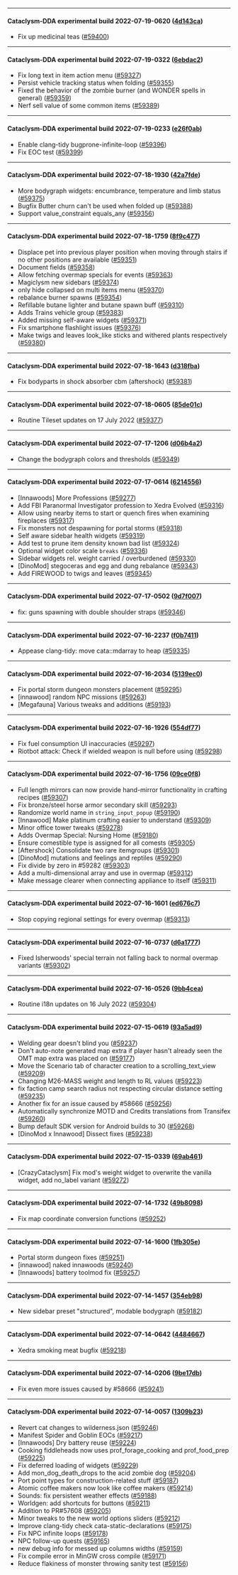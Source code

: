 
---

#### Cataclysm-DDA experimental build 2022-07-19-0620 ([4d143ca](https://github.com/CleverRaven/Cataclysm-DDA/releases/tag/cdda-experimental-2022-07-19-0620))

* Fix up medicinal teas ([#59400](https://github.com/CleverRaven/Cataclysm-DDA/pull/59400))

---

#### Cataclysm-DDA experimental build 2022-07-19-0322 ([6ebdac2](https://github.com/CleverRaven/Cataclysm-DDA/releases/tag/cdda-experimental-2022-07-19-0322))

* Fix long text in item action menu ([#59327](https://github.com/CleverRaven/Cataclysm-DDA/pull/59327))
* Persist vehicle tracking status when folding ([#59355](https://github.com/CleverRaven/Cataclysm-DDA/pull/59355))
* Fixed the behavior of the zombie burner (and WONDER spells in general) ([#59359](https://github.com/CleverRaven/Cataclysm-DDA/pull/59359))
* Nerf sell value of some common items ([#59389](https://github.com/CleverRaven/Cataclysm-DDA/pull/59389))

---

#### Cataclysm-DDA experimental build 2022-07-19-0233 ([e26f0ab](https://github.com/CleverRaven/Cataclysm-DDA/releases/tag/cdda-experimental-2022-07-19-0233))

* Enable clang-tidy bugprone-infinite-loop ([#59396](https://github.com/CleverRaven/Cataclysm-DDA/pull/59396))
* Fix EOC test ([#59399](https://github.com/CleverRaven/Cataclysm-DDA/pull/59399))

---

#### Cataclysm-DDA experimental build 2022-07-18-1930 ([42a7fde](https://github.com/CleverRaven/Cataclysm-DDA/releases/tag/cdda-experimental-2022-07-18-1930))

* More bodygraph widgets: encumbrance, temperature and limb status ([#59375](https://github.com/CleverRaven/Cataclysm-DDA/pull/59375))
* Bugfix Butter churn can't be used when folded up ([#59388](https://github.com/CleverRaven/Cataclysm-DDA/pull/59388))
* Support value_constraint equals_any ([#59356](https://github.com/CleverRaven/Cataclysm-DDA/pull/59356))

---

#### Cataclysm-DDA experimental build 2022-07-18-1759 ([8f9c477](https://github.com/CleverRaven/Cataclysm-DDA/releases/tag/cdda-experimental-2022-07-18-1759))

* Displace pet into previous player position when moving through stairs if no other positions are available ([#59351](https://github.com/CleverRaven/Cataclysm-DDA/pull/59351))
* Document fields ([#59358](https://github.com/CleverRaven/Cataclysm-DDA/pull/59358))
* Allow fetching overmap specials for events ([#59363](https://github.com/CleverRaven/Cataclysm-DDA/pull/59363))
* Magiclysm new sidebars ([#59374](https://github.com/CleverRaven/Cataclysm-DDA/pull/59374))
* only hide collapsed on multi items menu ([#59370](https://github.com/CleverRaven/Cataclysm-DDA/pull/59370))
* rebalance burner spawns ([#59354](https://github.com/CleverRaven/Cataclysm-DDA/pull/59354))
* Refillable butane lighter and butane spawn buff ([#59310](https://github.com/CleverRaven/Cataclysm-DDA/pull/59310))
* Adds Trains vehicle group ([#59383](https://github.com/CleverRaven/Cataclysm-DDA/pull/59383))
* Added missing self-aware widgets ([#59371](https://github.com/CleverRaven/Cataclysm-DDA/pull/59371))
* Fix smartphone flashlight issues ([#59376](https://github.com/CleverRaven/Cataclysm-DDA/pull/59376))
* Make twigs and leaves look_like sticks and withered plants respectively ([#59380](https://github.com/CleverRaven/Cataclysm-DDA/pull/59380))

---

#### Cataclysm-DDA experimental build 2022-07-18-1643 ([d318fba](https://github.com/CleverRaven/Cataclysm-DDA/releases/tag/cdda-experimental-2022-07-18-1643))

* Fix bodyparts in shock absorber cbm (aftershock) ([#59381](https://github.com/CleverRaven/Cataclysm-DDA/pull/59381))

---

#### Cataclysm-DDA experimental build 2022-07-18-0605 ([85de01c](https://github.com/CleverRaven/Cataclysm-DDA/releases/tag/cdda-experimental-2022-07-18-0605))

* Routine Tileset updates on 17 July 2022 ([#59377](https://github.com/CleverRaven/Cataclysm-DDA/pull/59377))

---

#### Cataclysm-DDA experimental build 2022-07-17-1206 ([d06b4a2](https://github.com/CleverRaven/Cataclysm-DDA/releases/tag/cdda-experimental-2022-07-17-1206))

* Change the bodygraph colors and thresholds ([#59349](https://github.com/CleverRaven/Cataclysm-DDA/pull/59349))

---

#### Cataclysm-DDA experimental build 2022-07-17-0614 ([6214556](https://github.com/CleverRaven/Cataclysm-DDA/releases/tag/cdda-experimental-2022-07-17-0614))

* [Innawoods] More Professions ([#59277](https://github.com/CleverRaven/Cataclysm-DDA/pull/59277))
* Add FBI Paranormal Investigator profession to Xedra Evolved ([#59316](https://github.com/CleverRaven/Cataclysm-DDA/pull/59316))
* Allow using nearby items to start or quench fires when examining fireplaces ([#59317](https://github.com/CleverRaven/Cataclysm-DDA/pull/59317))
* Fix monsters not despawning for portal storms ([#59318](https://github.com/CleverRaven/Cataclysm-DDA/pull/59318))
* Self aware sidebar health widgets ([#59319](https://github.com/CleverRaven/Cataclysm-DDA/pull/59319))
* Add test to prune item density known bad list ([#59324](https://github.com/CleverRaven/Cataclysm-DDA/pull/59324))
* Optional widget color scale `breaks` ([#59336](https://github.com/CleverRaven/Cataclysm-DDA/pull/59336))
* Sidebar widgets rel. weight carried / overburdened ([#59330](https://github.com/CleverRaven/Cataclysm-DDA/pull/59330))
* [DinoMod] stegoceras and egg and dung rebalance ([#59343](https://github.com/CleverRaven/Cataclysm-DDA/pull/59343))
* Add FIREWOOD to twigs and leaves ([#59345](https://github.com/CleverRaven/Cataclysm-DDA/pull/59345))

---

#### Cataclysm-DDA experimental build 2022-07-17-0502 ([9d7f007](https://github.com/CleverRaven/Cataclysm-DDA/releases/tag/cdda-experimental-2022-07-17-0502))

* fix: guns spawning with double shoulder straps ([#59346](https://github.com/CleverRaven/Cataclysm-DDA/pull/59346))

---

#### Cataclysm-DDA experimental build 2022-07-16-2237 ([f0b7411](https://github.com/CleverRaven/Cataclysm-DDA/releases/tag/cdda-experimental-2022-07-16-2237))

* Appease clang-tidy: move cata::mdarray to heap ([#59335](https://github.com/CleverRaven/Cataclysm-DDA/pull/59335))

---

#### Cataclysm-DDA experimental build 2022-07-16-2034 ([5139ec0](https://github.com/CleverRaven/Cataclysm-DDA/releases/tag/cdda-experimental-2022-07-16-2034))

* Fix portal storm dungeon monsters placement ([#59295](https://github.com/CleverRaven/Cataclysm-DDA/pull/59295))
* [innawood] random NPC missions ([#59263](https://github.com/CleverRaven/Cataclysm-DDA/pull/59263))
* [Megafauna] Various tweaks and additions ([#59193](https://github.com/CleverRaven/Cataclysm-DDA/pull/59193))

---

#### Cataclysm-DDA experimental build 2022-07-16-1926 ([554df77](https://github.com/CleverRaven/Cataclysm-DDA/releases/tag/cdda-experimental-2022-07-16-1926))

* Fix fuel consumption UI inaccuracies ([#59297](https://github.com/CleverRaven/Cataclysm-DDA/pull/59297))
* Riotbot attack: Check if wielded weapon is null before using ([#59298](https://github.com/CleverRaven/Cataclysm-DDA/pull/59298))

---

#### Cataclysm-DDA experimental build 2022-07-16-1756 ([09ce0f8](https://github.com/CleverRaven/Cataclysm-DDA/releases/tag/cdda-experimental-2022-07-16-1756))

* Full length mirrors can now provide hand-mirror functionality in crafting recipes ([#59307](https://github.com/CleverRaven/Cataclysm-DDA/pull/59307))
* Fix bronze/steel horse armor secondary skill ([#59293](https://github.com/CleverRaven/Cataclysm-DDA/pull/59293))
* Randomize world name in `string_input_popup` ([#59190](https://github.com/CleverRaven/Cataclysm-DDA/pull/59190))
* [Innawood] Make platinum crafting easier to understand ([#59309](https://github.com/CleverRaven/Cataclysm-DDA/pull/59309))
* Minor office tower tweaks ([#59278](https://github.com/CleverRaven/Cataclysm-DDA/pull/59278))
* Adds Overmap Special: Nursing Home ([#59180](https://github.com/CleverRaven/Cataclysm-DDA/pull/59180))
* Ensure comestible type is assigned for all comests ([#59305](https://github.com/CleverRaven/Cataclysm-DDA/pull/59305))
* [Aftershock] Consolidate two rare itemgroups ([#59301](https://github.com/CleverRaven/Cataclysm-DDA/pull/59301))
* [DinoMod] mutations and feelings and reptiles ([#59290](https://github.com/CleverRaven/Cataclysm-DDA/pull/59290))
* Fix divide by zero in #59282 ([#59303](https://github.com/CleverRaven/Cataclysm-DDA/pull/59303))
* Add a multi-dimensional array and use in overmap ([#59312](https://github.com/CleverRaven/Cataclysm-DDA/pull/59312))
* Make message clearer when connecting appliance to itself ([#59311](https://github.com/CleverRaven/Cataclysm-DDA/pull/59311))

---

#### Cataclysm-DDA experimental build 2022-07-16-1601 ([ed676c7](https://github.com/CleverRaven/Cataclysm-DDA/releases/tag/cdda-experimental-2022-07-16-1601))

* Stop copying regional settings for every overmap ([#59313](https://github.com/CleverRaven/Cataclysm-DDA/pull/59313))

---

#### Cataclysm-DDA experimental build 2022-07-16-0737 ([d6a1777](https://github.com/CleverRaven/Cataclysm-DDA/releases/tag/cdda-experimental-2022-07-16-0737))

* Fixed Isherwoods' special terrain not falling back to normal overmap variants ([#59302](https://github.com/CleverRaven/Cataclysm-DDA/pull/59302))

---

#### Cataclysm-DDA experimental build 2022-07-16-0526 ([9bb4cea](https://github.com/CleverRaven/Cataclysm-DDA/releases/tag/cdda-experimental-2022-07-16-0526))

* Routine i18n updates on 16 July 2022 ([#59304](https://github.com/CleverRaven/Cataclysm-DDA/pull/59304))

---

#### Cataclysm-DDA experimental build 2022-07-15-0619 ([93a5ad9](https://github.com/CleverRaven/Cataclysm-DDA/releases/tag/cdda-experimental-2022-07-15-0619))

* Welding gear doesn't blind you ([#59237](https://github.com/CleverRaven/Cataclysm-DDA/pull/59237))
* Don't auto-note generated map extra if player hasn't already seen the OMT map extra was placed on ([#59177](https://github.com/CleverRaven/Cataclysm-DDA/pull/59177))
* Move the Scenario tab of character creation to a scrolling_text_view ([#59209](https://github.com/CleverRaven/Cataclysm-DDA/pull/59209))
* Changing M26-MASS weight and length to RL values ([#59223](https://github.com/CleverRaven/Cataclysm-DDA/pull/59223))
* fix faction camp search radius not respecting circular distance setting ([#59235](https://github.com/CleverRaven/Cataclysm-DDA/pull/59235))
* Another fix for an issue caused by #58666 ([#59256](https://github.com/CleverRaven/Cataclysm-DDA/pull/59256))
* Automatically synchronize MOTD and Credits translations from Transifex ([#59260](https://github.com/CleverRaven/Cataclysm-DDA/pull/59260))
* Bump default SDK version for Android builds to 30 ([#59268](https://github.com/CleverRaven/Cataclysm-DDA/pull/59268))
* [DinoMod x Innawood] Dissect fixes ([#59238](https://github.com/CleverRaven/Cataclysm-DDA/pull/59238))

---

#### Cataclysm-DDA experimental build 2022-07-15-0339 ([69ab461](https://github.com/CleverRaven/Cataclysm-DDA/releases/tag/cdda-experimental-2022-07-15-0339))

* [CrazyCataclysm] Fix mod's weight widget to overwrite the vanilla widget, add no_label variant ([#59272](https://github.com/CleverRaven/Cataclysm-DDA/pull/59272))

---

#### Cataclysm-DDA experimental build 2022-07-14-1732 ([49b8098](https://github.com/CleverRaven/Cataclysm-DDA/releases/tag/cdda-experimental-2022-07-14-1732))

* Fix map coordinate conversion functions ([#59252](https://github.com/CleverRaven/Cataclysm-DDA/pull/59252))

---

#### Cataclysm-DDA experimental build 2022-07-14-1600 ([1fb305e](https://github.com/CleverRaven/Cataclysm-DDA/releases/tag/cdda-experimental-2022-07-14-1600))

* Portal storm dungeon fixes ([#59251](https://github.com/CleverRaven/Cataclysm-DDA/pull/59251))
* [innawood] naked innawoods ([#59240](https://github.com/CleverRaven/Cataclysm-DDA/pull/59240))
* [Innawoods] battery toolmod fix ([#59257](https://github.com/CleverRaven/Cataclysm-DDA/pull/59257))

---

#### Cataclysm-DDA experimental build 2022-07-14-1457 ([354eb98](https://github.com/CleverRaven/Cataclysm-DDA/releases/tag/cdda-experimental-2022-07-14-1457))

* New sidebar preset "structured", modable bodygraph ([#59182](https://github.com/CleverRaven/Cataclysm-DDA/pull/59182))

---

#### Cataclysm-DDA experimental build 2022-07-14-0642 ([4484667](https://github.com/CleverRaven/Cataclysm-DDA/releases/tag/cdda-experimental-2022-07-14-0642))

* Xedra smoking meat bugfix ([#59218](https://github.com/CleverRaven/Cataclysm-DDA/pull/59218))

---

#### Cataclysm-DDA experimental build 2022-07-14-0206 ([9be17db](https://github.com/CleverRaven/Cataclysm-DDA/releases/tag/cdda-experimental-2022-07-14-0206))

* Fix even more issues caused by #58666 ([#59241](https://github.com/CleverRaven/Cataclysm-DDA/pull/59241))

---

#### Cataclysm-DDA experimental build 2022-07-14-0057 ([1309b23](https://github.com/CleverRaven/Cataclysm-DDA/releases/tag/cdda-experimental-2022-07-14-0057))

* Revert cat changes to wilderness.json ([#59246](https://github.com/CleverRaven/Cataclysm-DDA/pull/59246))
* Manifest Spider and Goblin EOCs  ([#59217](https://github.com/CleverRaven/Cataclysm-DDA/pull/59217))
* [Innawoods] Dry battery reuse ([#59224](https://github.com/CleverRaven/Cataclysm-DDA/pull/59224))
* Cooking fiddleheads now uses prof_forage_cooking and prof_food_prep ([#59225](https://github.com/CleverRaven/Cataclysm-DDA/pull/59225))
* Fix deferred loading of widgets ([#59229](https://github.com/CleverRaven/Cataclysm-DDA/pull/59229))
* Add mon_dog_death_drops to the acid zombie dog ([#59204](https://github.com/CleverRaven/Cataclysm-DDA/pull/59204))
* Port point types for construction-related stuff ([#59187](https://github.com/CleverRaven/Cataclysm-DDA/pull/59187))
* Atomic coffee makers now look like coffee makers ([#59214](https://github.com/CleverRaven/Cataclysm-DDA/pull/59214))
* Sounds: fix persistent weather effects ([#59188](https://github.com/CleverRaven/Cataclysm-DDA/pull/59188))
* Worldgen: add shortcuts for buttons ([#59211](https://github.com/CleverRaven/Cataclysm-DDA/pull/59211))
* Addition to PR#57608 ([#59205](https://github.com/CleverRaven/Cataclysm-DDA/pull/59205))
* Minor tweaks to the new world options sliders ([#59212](https://github.com/CleverRaven/Cataclysm-DDA/pull/59212))
* Improve clang-tidy check cata-static-declarations ([#59175](https://github.com/CleverRaven/Cataclysm-DDA/pull/59175))
* Fix NPC infinite loops ([#59178](https://github.com/CleverRaven/Cataclysm-DDA/pull/59178))
* NPC follow-up quests ([#59165](https://github.com/CleverRaven/Cataclysm-DDA/pull/59165))
* new debug info for messed up columns widths ([#59159](https://github.com/CleverRaven/Cataclysm-DDA/pull/59159))
* Fix compile error in MinGW cross compile ([#59171](https://github.com/CleverRaven/Cataclysm-DDA/pull/59171))
* Reduce flakiness of monster throwing sanity test ([#59156](https://github.com/CleverRaven/Cataclysm-DDA/pull/59156))
